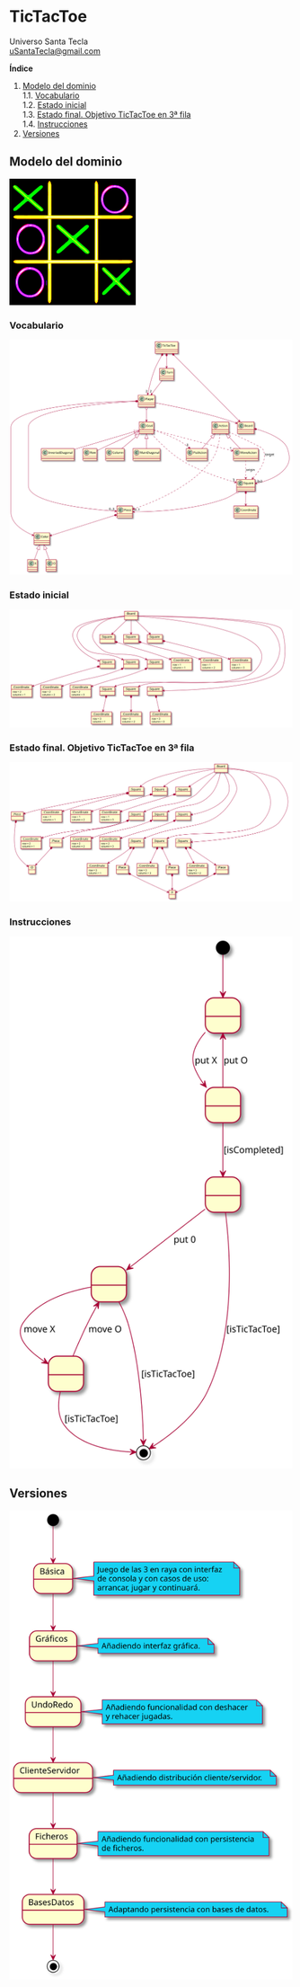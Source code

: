 # TicTacToe
Universo Santa Tecla  
[uSantaTecla@gmail.com](mailto:uSantaTecla@gmail.com)  
  
**Índice**

1. [Modelo del dominio](#modelo-del-dominio)  
1.1. [Vocabulario](#vocabulario)  
1.2. [Estado inicial](#estado-inicial)  
1.3. [Estado final. Objetivo TicTacToe en 3ª fila](#estado-final-objetivo-tictactoe-en-3ª-fila)  
1.4. [Instrucciones](#instrucciones)  
2. [Versiones](#versiones)

## Modelo del dominio  
  
![Tictactoe](docs/images/tictactoe.png)  
  
### Vocabulario

![Vocabulario](./docs/diagrams/out/modeloDeDominio/Vocabulario.svg)  
  
### Estado inicial  
  
![Estado_inicial](./docs/diagrams/out/modeloDeDominio/EstadoInicial.svg)  
  
### Estado final. Objetivo TicTacToe en 3ª fila

![Estado_final](./docs/diagrams/out/modeloDeDominio/EstadoFinal.svg)  
  
### Instrucciones  
  
![Instrucciones](./docs/diagrams/out/modeloDeDominio/Instrucciones.svg)  
  
## Versiones  
  
![Versiones](./docs/diagrams/out/version/version.svg)  
